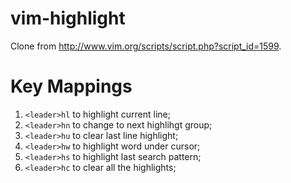 # vim-highlight
Clone from http://www.vim.org/scripts/script.php?script_id=1599.

# Key Mappings
1. `<leader>hl` to highlight current line;
2. `<leader>hn` to change to next highlihgt group;
3. `<leader>hu` to clear last line highlight;
4. `<leader>hw` to highlight word under cursor;
5. `<leader>hs` to highlight last search pattern;
6. `<leader>hc` to clear all the highlights;
